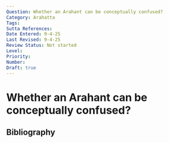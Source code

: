 ```yaml
---
Question: Whether an Arahant can be conceptually confused?
Category: Arahatta
Tags: 
Sutta References: 
Date Entered: 9-4-25
Last Revised: 9-4-25
Review Status: Not started
Level: 
Priority: 
Number: 
Draft: true
---
```


# Whether an Arahant can be conceptually confused?

## Bibliography

<!-- 

Notes:



-->